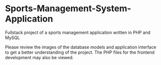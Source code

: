 # Sports-Management-System-Application
Fullstack project of a sports management application written in PHP and MySQL

Please review the images of the database models and application interface to get a better understanding of the project.
The PHP files for the frontend development may also be viewed.
